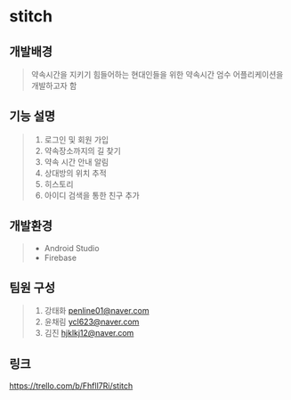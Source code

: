 # stitch

## 개발배경
> 약속시간을 지키기 힘들어하는 현대인들을 위한 약속시간 엄수 어플리케이션을 개발하고자 함

## 기능 설명
> 1. 로그인 및 회원 가입
> 2. 약속장소까지의 길 찾기
> 3. 약속 시간 안내 알림
> 4. 상대방의 위치 추적
> 5. 히스토리
> 6. 아이디 검색을 통한 친구 추가

## 개발환경
> * Android Studio
> * Firebase

## 팀원 구성
> 1. 강태화 penline01@naver.com
> 2. 윤채림 ycl623@naver.com
> 3. 김진 hjklkj12@naver.com

## 링크
https://trello.com/b/Fhfll7Ri/stitch
